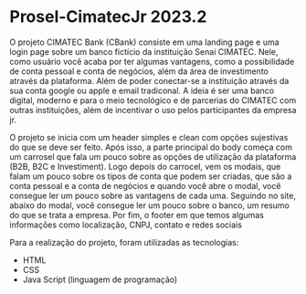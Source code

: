 # Prosel-CimatecJr 2023.2
  O projeto CIMATEC Bank (CBank) consiste em uma landing page e uma login page sobre um banco fictício da instituição Senai CIMATEC. 
Nele, como usuário você acaba por ter algumas vantagens, como a possibilidade de conta pessoal e conta de negócios, além da área de
investimento através da plataforma. Além de poder conectar-se a instituição através da sua conta google ou apple e email tradiconal.
  A ideia é ser uma banco digital, moderno e para o meio tecnológico e de parcerias do CIMATEC com outras instituições, além de incentivar
o uso pelos participantes da empresa jr.

  O projeto se inicia com um header simples e clean com opções sujestivas do que se deve ser feito. 
  Após isso, a parte principal do body começa com um carrosel que fala um pouco sobre as opções de utilização da plataforma (B2B, B2C e Investiment). 
  Logo depois do carrocel, vem os modais, que falam um pouco sobre os tipos de conta que podem ser criadas, que são a conta pessoal e a conta de
negócios e quando você abre o modal, você consegue ler um pouco sobre as vantagens de cada uma.
  Seguindo no site, abaixo do modal, você consegue ler um pouco sobre o banco, um resumo do que se trata a empresa.
  Por fim, o footer em que temos algumas informações como localização, CNPJ, contato e redes sociais

  Para a realização do projeto, foram utilizadas as tecnologias:

  - HTML
  - CSS
  - Java Script (linguagem de programação)
    

  
